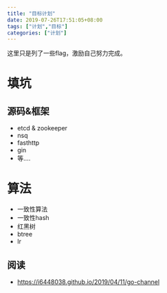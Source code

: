 ```yaml
---
title: "目标计划"
date: 2019-07-26T17:51:05+08:00
tags: ["计划","目标"]
categories: ["计划"]
---
```


这里只是列了一些flag，激励自己努力完成。

# 填坑

## 源码&框架
- etcd & zookeeper
- nsq
- fasthttp
- gin
- 等....

# 算法

- 一致性算法
- 一致性hash
- 红黑树
- btree
- lr

## 阅读

- <https://i6448038.github.io/2019/04/11/go-channel>